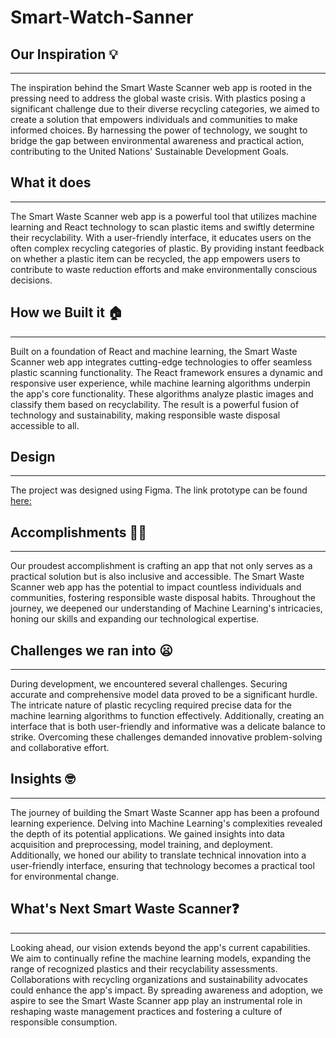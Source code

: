 ﻿# Smart-Watch-Sanner

## Our Inspiration 💡  
---
The inspiration behind the Smart Waste Scanner web app is rooted in the pressing need to address the global waste crisis. With plastics posing a significant challenge due to their diverse recycling categories, we aimed to create a solution that empowers individuals and communities to make informed choices. By harnessing the power of technology, we sought to bridge the gap between environmental awareness and practical action, contributing to the United Nations' Sustainable Development Goals.

## What it does
---
The Smart Waste Scanner web app is a powerful tool that utilizes machine learning and React technology to scan plastic items and swiftly determine their recyclability. With a user-friendly interface, it educates users on the often complex recycling categories of plastic. By providing instant feedback on whether a plastic item can be recycled, the app empowers users to contribute to waste reduction efforts and make environmentally conscious decisions.

## How we Built it 🏠
---
Built on a foundation of React and machine learning, the Smart Waste Scanner web app integrates cutting-edge technologies to offer seamless plastic scanning functionality. The React framework ensures a dynamic and responsive user experience, while machine learning algorithms underpin the app's core functionality. These algorithms analyze plastic images and classify them based on recyclability. The result is a powerful fusion of technology and sustainability, making responsible waste disposal accessible to all.

## Design
---
The project was designed using Figma. The link prototype can be found [here:](https://www.figma.com/file/WmIDVDsh7F0Rgv69IgFqTF/Smart-Waste-Scanner?type=whiteboard&node-id=0-1&t=5mb82fGhDm8Vwskv-0)

## Accomplishments 💪🏻
---
Our proudest accomplishment is crafting an app that not only serves as a practical solution but is also inclusive and accessible. The Smart Waste Scanner web app has the potential to impact countless individuals and communities, fostering responsible waste disposal habits. Throughout the journey, we deepened our understanding of Machine Learning's intricacies, honing our skills and expanding our technological expertise.

## Challenges we ran into 😦
---
During development, we encountered several challenges. Securing accurate and comprehensive model data proved to be a significant hurdle. The intricate nature of plastic recycling required precise data for the machine learning algorithms to function effectively. Additionally, creating an interface that is both user-friendly and informative was a delicate balance to strike. Overcoming these challenges demanded innovative problem-solving and collaborative effort.

## Insights 🤓
---
The journey of building the Smart Waste Scanner app has been a profound learning experience. Delving into Machine Learning's complexities revealed the depth of its potential applications. We gained insights into data acquisition and preprocessing, model training, and deployment. Additionally, we honed our ability to translate technical innovation into a user-friendly interface, ensuring that technology becomes a practical tool for environmental change.

## What's Next Smart Waste Scanner❓
---
Looking ahead, our vision extends beyond the app's current capabilities. We aim to continually refine the machine learning models, expanding the range of recognized plastics and their recyclability assessments. Collaborations with recycling organizations and sustainability advocates could enhance the app's impact. By spreading awareness and adoption, we aspire to see the Smart Waste Scanner app play an instrumental role in reshaping waste management practices and fostering a culture of responsible consumption.

